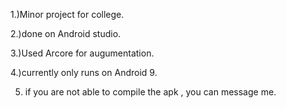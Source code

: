 1.)Minor project for college.

2.)done on Android studio.

3.)Used Arcore for augumentation.

4.)currently only runs on Android 9.

5) if you are not able to compile the apk , you can message me.

